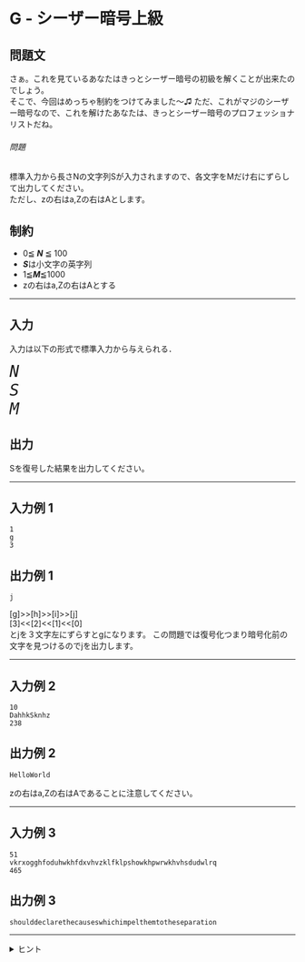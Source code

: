 # G - シーザー暗号上級

## 問題文
さぁ。これを見ているあなたはきっとシーザー暗号の初級を解くことが出来たのでしょう。  
そこで、今回はめっちゃ制約をつけてみました～♫
ただ、これがマジのシーザー暗号なので、これを解けたあなたは、きっとシーザー暗号のプロフェッショナリストだね。


###### 問題
標準入力から長さNの文字列Sが入力されますので、各文字をMだけ右にずらして出力してください。  
ただし、zの右はa,Zの右はAとします。
## 制約
* 0≦ ***N*** ≦ 100
* ***S***は小文字の英字列
* 1≦***M***≦1000
* zの右はa,Zの右はAとする
***
## 入力
入力は以下の形式で標準入力から与えられる．

<pre>
<span style="font-size: 200%"><var>N</var>
<var>S</var>
<var>M</var>
</pre>
## 出力
Sを復号した結果を出力してください。
***
## 入力例 1 
```
1
g
3
```
## 出力例 1
```
j
```
[g]>>[h]>>[i]>>[j] <br>
[3]<<[2]<<[1]<<[0]<br>
とjを３文字左にずらすとgになります。
この問題では復号化つまり暗号化前の文字を見つけるのでjを出力します。
***
## 入力例 2
```
10
DahhkSknhz
238
```
## 出力例 2
```
HelloWorld
```
zの右はa,Zの右はAであることに注意してください。
***
## 入力例 3
```
51
vkrxogghfoduhwkhfdxvhvzklfklpshowkhpwrwkhvhsdudwlrq
465
```
## 出力例 3
```
shoulddeclarethecauseswhichimpelthemtotheseparation
```
***

<details>
<summary>ヒント</summary>

char型には0~127までしか代入できません。従って、'Z'(122)+10=132でオーバーフローするため文字化けになります。
</details>
